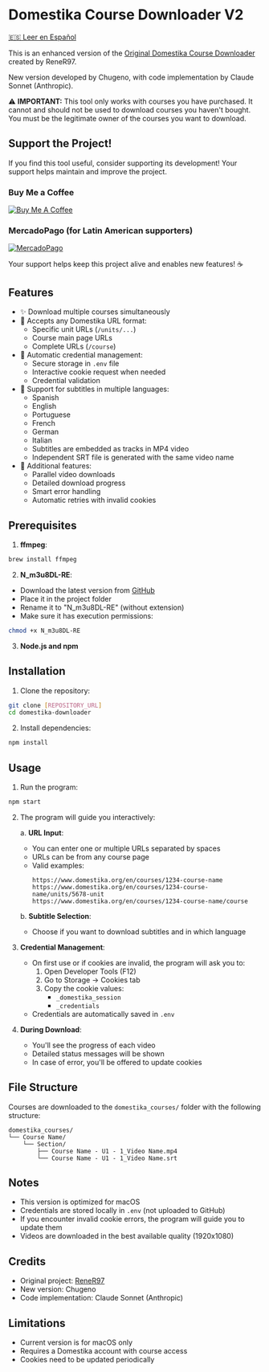 # Domestika Course Downloader V2

[🇪🇸 Leer en Español](README_ES.md)

This is an enhanced version of the [Original Domestika Course Downloader](https://github.com/ReneR97/domestika-downloader) created by ReneR97.

New version developed by Chugeno, with code implementation by Claude Sonnet (Anthropic).

⚠️ **IMPORTANT:** This tool only works with courses you have purchased. It cannot and should not be used to download courses you haven't bought. You must be the legitimate owner of the courses you want to download.

## Support the Project!

If you find this tool useful, consider supporting its development! Your support helps maintain and improve the project.

### Buy Me a Coffee
[![Buy Me A Coffee](https://img.shields.io/badge/Buy%20Me%20A%20Coffee-Support-yellow.svg)](http://buymeacoffee.com/chugeno)

### MercadoPago (for Latin American supporters)
[![MercadoPago](https://img.shields.io/badge/MercadoPago-Support-blue.svg)](https://link.mercadopago.com.ar/eugenioazurmendi)

Your support helps keep this project alive and enables new features! ☕️

## Features

- ✨ Download multiple courses simultaneously
- 🔄 Accepts any Domestika URL format:
  - Specific unit URLs (`/units/...`)
  - Course main page URLs
  - Complete URLs (`/course`)
- 🔐 Automatic credential management:
  - Secure storage in `.env` file
  - Interactive cookie request when needed
  - Credential validation
- 📝 Support for subtitles in multiple languages:
  - Spanish
  - English
  - Portuguese
  - French
  - German
  - Italian
  - Subtitles are embedded as tracks in MP4 video
  - Independent SRT file is generated with the same video name
- 🚀 Additional features:
  - Parallel video downloads
  - Detailed download progress
  - Smart error handling
  - Automatic retries with invalid cookies

## Prerequisites

1. **ffmpeg**:
```bash
brew install ffmpeg
```

2. **N_m3u8DL-RE**:
- Download the latest version from [GitHub](https://github.com/nilaoda/N_m3u8DL-RE/releases)
- Place it in the project folder
- Rename it to "N_m3u8DL-RE" (without extension)
- Make sure it has execution permissions:
```bash
chmod +x N_m3u8DL-RE
```

3. **Node.js and npm**

## Installation

1. Clone the repository:
```bash
git clone [REPOSITORY_URL]
cd domestika-downloader
```

2. Install dependencies:
```bash
npm install
```

## Usage

1. Run the program:
```bash
npm start
```

2. The program will guide you interactively:

   a. **URL Input**:
   - You can enter one or multiple URLs separated by spaces
   - URLs can be from any course page
   - Valid examples:
     ```
     https://www.domestika.org/en/courses/1234-course-name
     https://www.domestika.org/en/courses/1234-course-name/units/5678-unit
     https://www.domestika.org/en/courses/1234-course-name/course
     ```

   b. **Subtitle Selection**:
   - Choose if you want to download subtitles and in which language

3. **Credential Management**:
   - On first use or if cookies are invalid, the program will ask you to:
     1. Open Developer Tools (F12)
     2. Go to Storage -> Cookies tab
     3. Copy the cookie values:
        - `_domestika_session`
        - `_credentials`
   - Credentials are automatically saved in `.env`

4. **During Download**:
   - You'll see the progress of each video
   - Detailed status messages will be shown
   - In case of error, you'll be offered to update cookies

## File Structure

Courses are downloaded to the `domestika_courses/` folder with the following structure:
```
domestika_courses/
└── Course Name/
    └── Section/
        ├── Course Name - U1 - 1_Video Name.mp4
        └── Course Name - U1 - 1_Video Name.srt
```

## Notes

- This version is optimized for macOS
- Credentials are stored locally in `.env` (not uploaded to GitHub)
- If you encounter invalid cookie errors, the program will guide you to update them
- Videos are downloaded in the best available quality (1920x1080)

## Credits

- Original project: [ReneR97](https://github.com/ReneR97/domestika-downloader)
- New version: Chugeno
- Code implementation: Claude Sonnet (Anthropic)

## Limitations

- Current version is for macOS only
- Requires a Domestika account with course access
- Cookies need to be updated periodically
